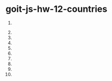 # goit-js-hw-12-countries

1.  <!-- node -v -->
<!-- v14.15.4 -->
2.  <!-- npm install -->
3.  <!-- npm init -->
4.  <!--  npm install parcel-bundler --save-dev -->
5.  <!-- npm ci -->
6.  <!-- npm install gh-pages + "deploy": "gh-psges -d dist" + "predeploy": "npm run build" -->
7.  <!-- npm run dev -->
8.  <!-- work -->
9.  <!-- npm run build -->
10. <!-- git add * -->
